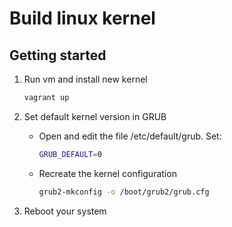 # Build linux kernel

## Getting started

1. Run vm and install new kernel

    ```bash
    vagrant up
    ```

2. Set default kernel version in GRUB

    * Open and edit the file /etc/default/grub. Set:
        ```bash
        GRUB_DEFAULT=0
        ```

    * Recreate the kernel configuration
        ```bash
        grub2-mkconfig -o /boot/grub2/grub.cfg
        ```

3. Reboot your system
